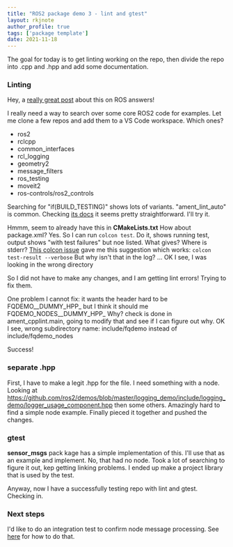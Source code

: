 ```yaml
---
title: "ROS2 package demo 3 - lint and gtest"
layout: rkjnote
author_profile: true
tags: ['package template']
date: 2021-11-18
---
```

The goal for today is to get linting working on the repo, then divide the repo into .cpp and .hpp and add some documentation.

### Linting

Hey, a [really great post](https://answers.ros.org/question/306194/ros1-and-ros2-linting/) about this on ROS answers!

I really need a way to search over some core ROS2 code for examples. Let me clone a few repos and add them to a VS Code workspace. Which ones?
- ros2
- rclcpp
- common_interfaces
- rcl_logging
- geometry2
- message_filters
- ros_testing
- moveit2
- ros-controls/ros2_controls

Searching for "if(BUILD_TESTING)" shows lots of variants. "ament_lint_auto" is common. Checking [its docs](https://github.com/ament/ament_lint/blob/master/ament_lint_auto/doc/index.rst) it seems pretty straightforward. I'll try it.

Hmmm, seem to already have this in **CMakeLists.txt** How about package.xml? Yes. So I can run `colcon test`. Do it, shows running test, output shows "with test failures" but noe listed. What gives? Where is stderr? [This colcon issue](https://github.com/colcon/colcon-output/issues/15) gave me this suggestion which works: `colcon test-result --verbose` But why isn't that in the log? ... OK I see, I was looking in the wrong directory

So I did not have to make any changes, and I am getting lint errors! Trying to fix them.

One problem I cannot fix: it wants the header hard to be FQDEMO__DUMMY_HPP_ but I think it should me FQDEMO_NODES__DUMMY_HPP_ Why? check is done in ament_cpplint.main, going to modify that and see if I can figure out why. OK I see, wrong subdirectory name: include/fqdemo instead of include/fqdemo_nodes

Success!

### separate .hpp

First, I have to make a legit .hpp for the file.  I need something with a node. Looking at https://github.com/ros2/demos/blob/master/logging_demo/include/logging_demo/logger_usage_component.hpp then some others. Amazingly hard to find a simple node example. Finally pieced it together and pushed the changes.

### gtest

**sensor_msgs** pack kage has a simple implementation of this. I'll use that as an example and implement. No, that had no node. Took a lot of searching to figure it out, kep getting linking problems. I ended up make a project library that is used by the test.

Anyway, now I have a successfully testing repo with lint and gtest. Checking in.

### Next steps

I'd like to do an integration test to confirm node message processing. See [here](https://github.com/ros2/launch_ros/blob/master/launch_testing_ros/test/examples/talker_listener_launch_test.py) for how to do that.
